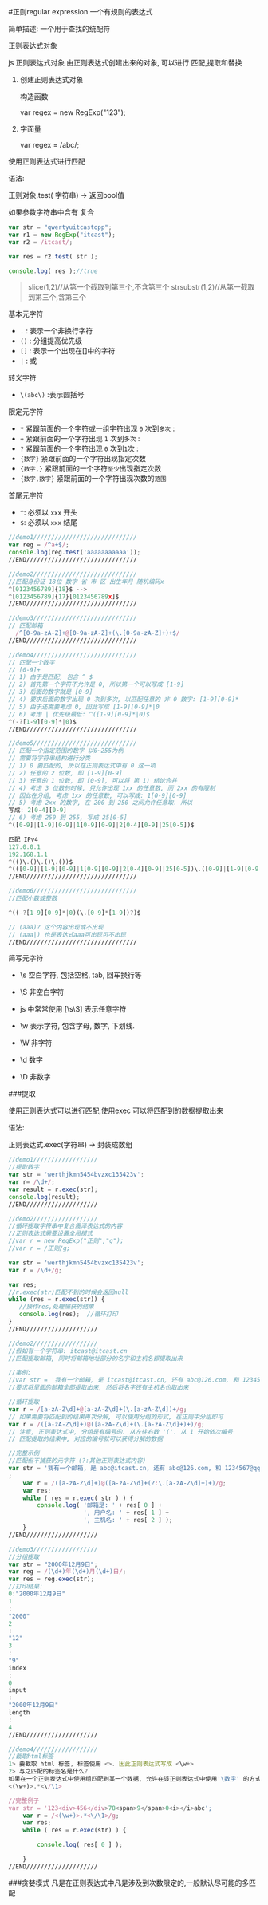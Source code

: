 #正则regular expression 一个有规则的表达式

简单描述: 一个用于查找的统配符

正则表达式对象

js 正则表达式对象 由正则表达式创建出来的对象, 可以进行 匹配,提取和替换

1. 创建正则表达式对象

   构造函数 

   var regex = new RegExp("123");

2. 字面量
   
   var regex = /abc/;
   
使用正则表达式进行匹配

语法: 

   正则对象.test( 字符串) -> 返回bool值

如果参数字符串中含有 复合 

```javascript
var str = "qwertyuitcastopp";
var r1 = new RegExp("itcast");
var r2 = /itcast/;

var res = r2.test( str );

console.log( res );//true 
```
> slice(1,2)//从第一个截取到第三个,不含第三个
strsubstr(1,2)//从第一截取到第三个,含第三个

基本元字符

-  `.`  : 表示一个非换行字符
- `()` : 分组提高优先级
- `[]` : 表示一个出现在[]中的字符
- `|`  : 或

转义字符

- `\(abc\)` :表示圆括号

限定元字符

- `*` 紧跟前面的一个字符或一组字符出现 `0` 次到`多次` : 
- `+` 紧跟前面的一个字符出现 `1` 次到`多次` : 
- `?` 紧跟前面的一个字符出现 `0` 次到`1`次  :
- `{数字}` 紧跟前面的一个字符出现指定次数
- `{数字,}` 紧跟前面的一个字符`至少`出现指定次数
- `{数字,数字}` 紧跟前面的一个字符出现次数的`范围`

首尾元字符

- `^`: 必须以 `xxx` 开头
- `$`: 必须以 `xxx` 结尾

```javascript
//demo1/////////////////////////////
var reg = /^a+$/;
console.log(reg.test('aaaaaaaaaaa'));
//END///////////////////////////////

//demo2/////////////////////////////
//匹配身份证 18位 数字 省 市 区 出生年月 随机编码x
^[0123456789]{18}$ -->
^[0123456789]{17}[0123456789x]$
//END///////////////////////////////

//demo3/////////////////////////////
// 匹配邮箱 
  /^[0-9a-zA-Z]+@[0-9a-zA-Z]+(\.[0-9a-zA-Z]+)+$/
//END///////////////////////////////

//demo4/////////////////////////////
// 匹配一个数字
// [0-9]+
// 1) 由于是匹配, 包含 ^ $
// 2) 首先第一个字符不允许是 0, 所以第一个可以写成 [1-9]
// 3) 后面的数字就是 [0-9]
// 4) 要求后面的数字出现 0 次到多次, 以匹配任意的 非 0 数字: [1-9][0-9]*
// 5) 由于还需要考虑 0, 因此写成 [1-9][0-9]*|0
// 6) 考虑 | 优先级最低: ^([1-9][0-9]*|0)$
^(-?[1-9][0-9]*|0)$
//END/////////////////////////////// 

//demo5/////////////////////////////
// 匹配一个指定范围的数字 以0~255为例
// 需要将字符串结构进行分类
// 1) 0 要匹配的, 所以在正则表达式中有 0 这一项
// 2) 任意的 2 位数, 即 [1-9][0-9]
// 3) 任意的 1 位数, 即 [0-9], 可以将 第 1) 结论合并
// 4) 考虑 3 位数的时候, 只允许出现 1xx 的任意数, 而 2xx 的有限制
// 因此在分组, 考虑 1xx 的任意数, 可以写成: 1[0-9][0-9]
// 5) 考虑 2xx 的数字, 在 200 到 250 之间允许任意取. 所以写成: 2[0-4][0-9]
// 6) 考虑 250 到 255, 写成 25[0-5]
^([0-9]|[1-9][0-9]|1[0-9][0-9]|2[0-4][0-9]|25[0-5])$

匹配 IPv4 
127.0.0.1
192.168.1.1
^(()\.()\.()\.())$
^(([0-9]|[1-9][0-9]|1[0-9][0-9]|2[0-4][0-9]|25[0-5])\.([0-9]|[1-9][0-9]|1[0-9][0-9]|2[0-4][0-9]|25[0-5])\.([0-9]|[1-9][0-9]|1[0-9][0-9]|2[0-4][0-9]|25[0-5])\.([0-9]|[1-9][0-9]|1[0-9][0-9]|2[0-4][0-9]|25[0-5]))$
//END///////////////////////////////

//demo6///////////////////////////// 
//匹配小数或整数

^((-?[1-9][0-9]*|0)(\.[0-9]*[1-9])?)$

// (aaa)? 这个内容出现或不出现
// (aaa|) 也是表达式aaa可出现可不出现
//END///////////////////////////////
```

简写元字符

- \s 空白字符, 包括空格, tab, 回车换行等
- \S 非空白字符 
- js 中常常使用 [\s\S] 表示任意字符
- \w 表示字符, 包含字母, 数字, 下划线. 
- \W 非字符
- \d 数字
- \D 非数字

###提取

使用正则表达式可以进行匹配,使用exec 可以将匹配到的数据提取出来

语法: 
 
正则表达式.exec(字符串) -> 封装成数组

```javascript
//demo1//////////////////
//提取数字
var str = 'werthjkmn5454bvzxc135423v';
var r= /\d+/;
var result = r.exec(str);
console.log(result);
//END////////////////////

//demo2//////////////////
//循环提取字符串中复合震泽表达式的内容
//正则表达式需要设置全局模式
//var r = new RegExp("正则","g");
//var r = /正则/g; 

var str = 'werthjkmn5454bvzxc135423v';
var r = /\d+/g;

var res;
//r.exec(str)匹配不到的时候会返回null
while (res = r.exec(str)) {
   //操作res,处理捕获的结果
   console.log(res);  //循环打印
}
//END////////////////////

//demo2//////////////////
//假如有一个字符串: itcast@itcast.cn
//匹配提取邮箱, 同时将邮箱地址部分的名字和主机名都提取出来
//案例:
//var str = '我有一个邮箱, 是 itcast@itcast.cn, 还有 abc@126.com, 和 1234567@qq.com'
//要求将里面的邮箱全部提取出来, 然后将名字还有主机名也取出来

//循环提取
var r = /[a-zA-Z\d]+@[a-zA-Z\d]+(\.[a-zA-Z\d])+/g;
// 如果需要将匹配到的结果再次分解, 可以使用分组的形式, 在正则中分组即可
var r = /([a-zA-Z\d]+)@([a-zA-Z\d]+(\.[a-zA-Z\d]+)+)/g;
// 注意, 正则表达式中, 分组是有编号的. 从左往右数 '('. 从 1 开始依次编号
// 匹配提取的结果中, 对应的编号就可以获得分解的数据

//完整示例
//匹配但不捕获的元字符 (?:其他正则表达式内容)
var str = '我有一个邮箱, 是 abc@itcast.cn, 还有 abc@126.com, 和 1234567@qq.com';
	var r = /([a-zA-Z\d]+)@([a-zA-Z\d]+(?:\.[a-zA-Z\d]+)+)/g;
	var res;
	while ( res = r.exec( str ) ) {
		console.log( '邮箱是: ' + res[ 0 ] + 
					 ', 用户名: ' + res[ 1 ] + 
					 ', 主机名: ' + res[ 2 ] );
	}
//END////////////////////

//demo3//////////////////
//分组提取
var str = "2000年12月9日";
var reg = /(\d+)年(\d+)月(\d+)日/; 
var res = reg.exec(str);
//打印结果:
0:"2000年12月9日"
1:"2000"
2:"12"
3:"9"
index:0
input:"2000年12月9日"
length:4
//END////////////////////

//demo4//////////////////
//截取html标签
1> 要截取 html 标签, 标签使用 <>. 因此正则表达式写成 <\w+>
2> 与之匹配的标签名是什么?
如果在一个正则表达式中使用组匹配到某一个数据, 允许在该正则表达式中使用'\数字' 的方式引用该组
<(\w+)>.*<\/\1>

//完整例子
var str = '123<div>456</div>78<span>9</span>0<i></i>abc';
	var r = /<(\w+)>.*<\/\1>/g;
	var res;
	while ( res = r.exec(str) ) {

		console.log( res[ 0 ] );

	}
//END////////////////////
```
###贪婪模式
凡是在正则表达式中凡是涉及到次数限定的,一般默认尽可能的多匹配